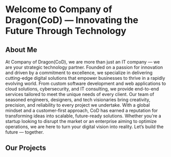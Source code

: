 <h1>Welcome to Company of Dragon(CoD) — Innovating the Future Through Technology</h1>
<h2>About Me</h2>
<p>
At Company of Dragon(CoD), we are more than just an IT company — we are your strategic technology partner. Founded on a passion for innovation and driven by a commitment to excellence, we specialize in delivering cutting-edge digital solutions that empower businesses to thrive in a rapidly evolving world.
From custom software development and web applications to cloud solutions, cybersecurity, and IT consulting, we provide end-to-end services tailored to meet the unique needs of every client. Our team of seasoned engineers, designers, and tech visionaries bring creativity, precision, and reliability to every project we undertake.
With a global mindset and a customer-first approach, CoD has earned a reputation for transforming ideas into scalable, future-ready solutions. Whether you're a startup looking to disrupt the market or an enterprise aiming to optimize operations, we are here to turn your digital vision into reality.
Let’s build the future — together.
</p>
<h2>Our Projects</h2>
